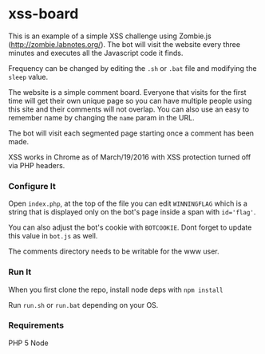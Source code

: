 xss-board
=========

This is an example of a simple XSS challenge using Zombie.js (http://zombie.labnotes.org/). 
The bot will visit the website every three minutes and executes all the Javascript code it finds.

Frequency can be changed by editing the `.sh` or `.bat` file and modifying the `sleep` value.

The website is a simple comment board. Everyone that visits for the first time 
will get their own unique page so you can have multiple people using this site 
and their comments will not overlap. You can also use an easy to remember name 
by changing the `name` param in the URL. 

The bot will visit each segmented page starting once a comment has been made.

XSS works in Chrome as of March/19/2016 with XSS protection turned off via PHP 
headers.

### Configure It

Open `index.php`, at the top of the file you can edit `WINNINGFLAG` which is a 
string that is displayed only on the bot's page inside a span with `id='flag'`.

You can also adjust the bot's cookie with `BOTCOOKIE`. Dont forget to update 
this value in `bot.js` as well.

The comments directory needs to be writable for the www user.

### Run It

When you first clone the repo, install node deps with `npm install`

Run `run.sh` or `run.bat` depending on your OS. 


### Requirements

PHP 5
Node

